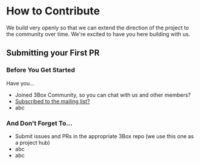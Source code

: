 # How to Contribute

We build very openly so that we can extend the direction of the project to the community over time. We're excited to have you here building with us.

## Submitting your First PR

### Before You Get Started
Have you... 
* Joined 3Box Community, so you can chat with us and other members?
* [Subscribed to the mailing list?](https://mailchi.mp/c671ca2b8093/3box)
* abc


### And Don't Forget To...
* Submit issues and PRs in the appropriate 3Box repo (we use this one as a project hub)
* abc
* abc
